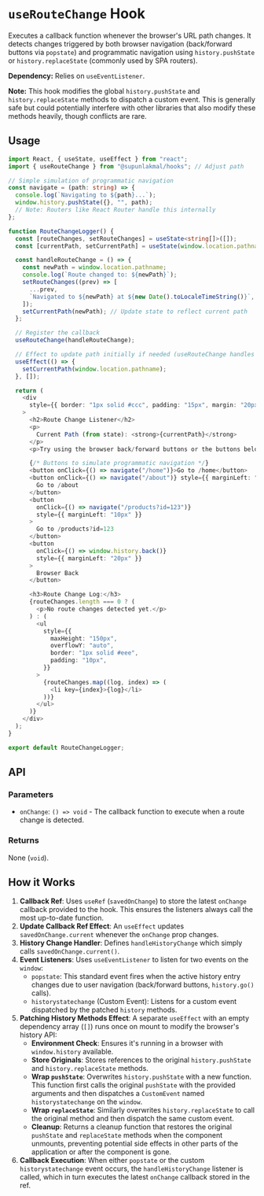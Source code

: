 # `useRouteChange` Hook

Executes a callback function whenever the browser's URL path changes. It detects changes triggered by both browser navigation (back/forward buttons via `popstate`) and programmatic navigation using `history.pushState` or `history.replaceState` (commonly used by SPA routers).

**Dependency:** Relies on `useEventListener`.

**Note:** This hook modifies the global `history.pushState` and `history.replaceState` methods to dispatch a custom event. This is generally safe but could potentially interfere with other libraries that also modify these methods heavily, though conflicts are rare.

## Usage

```typescript
import React, { useState, useEffect } from "react";
import { useRouteChange } from "@supunlakmal/hooks"; // Adjust path

// Simple simulation of programmatic navigation
const navigate = (path: string) => {
  console.log(`Navigating to ${path}...`);
  window.history.pushState({}, "", path);
  // Note: Routers like React Router handle this internally
};

function RouteChangeLogger() {
  const [routeChanges, setRouteChanges] = useState<string[]>([]);
  const [currentPath, setCurrentPath] = useState(window.location.pathname);

  const handleRouteChange = () => {
    const newPath = window.location.pathname;
    console.log(`Route changed to: ${newPath}`);
    setRouteChanges((prev) => [
      ...prev,
      `Navigated to ${newPath} at ${new Date().toLocaleTimeString()}`,
    ]);
    setCurrentPath(newPath); // Update state to reflect current path
  };

  // Register the callback
  useRouteChange(handleRouteChange);

  // Effect to update path initially if needed (useRouteChange handles subsequent changes)
  useEffect(() => {
    setCurrentPath(window.location.pathname);
  }, []);

  return (
    <div
      style={{ border: "1px solid #ccc", padding: "15px", margin: "20px 0" }}
    >
      <h2>Route Change Listener</h2>
      <p>
        Current Path (from state): <strong>{currentPath}</strong>
      </p>
      <p>Try using the browser back/forward buttons or the buttons below.</p>

      {/* Buttons to simulate programmatic navigation */}
      <button onClick={() => navigate("/home")}>Go to /home</button>
      <button onClick={() => navigate("/about")} style={{ marginLeft: "10px" }}>
        Go to /about
      </button>
      <button
        onClick={() => navigate("/products?id=123")}
        style={{ marginLeft: "10px" }}
      >
        Go to /products?id=123
      </button>
      <button
        onClick={() => window.history.back()}
        style={{ marginLeft: "20px" }}
      >
        Browser Back
      </button>

      <h3>Route Change Log:</h3>
      {routeChanges.length === 0 ? (
        <p>No route changes detected yet.</p>
      ) : (
        <ul
          style={{
            maxHeight: "150px",
            overflowY: "auto",
            border: "1px solid #eee",
            padding: "10px",
          }}
        >
          {routeChanges.map((log, index) => (
            <li key={index}>{log}</li>
          ))}
        </ul>
      )}
    </div>
  );
}

export default RouteChangeLogger;
```

## API

### Parameters

- `onChange`: `() => void` - The callback function to execute when a route change is detected.

### Returns

None (`void`).

## How it Works

1.  **Callback Ref**: Uses `useRef` (`savedOnChange`) to store the latest `onChange` callback provided to the hook. This ensures the listeners always call the most up-to-date function.
2.  **Update Callback Ref Effect**: An `useEffect` updates `savedOnChange.current` whenever the `onChange` prop changes.
3.  **History Change Handler**: Defines `handleHistoryChange` which simply calls `savedOnChange.current()`.
4.  **Event Listeners**: Uses `useEventListener` to listen for two events on the `window`:
    - `popstate`: This standard event fires when the active history entry changes due to user navigation (back/forward buttons, `history.go()` calls).
    - `historystatechange` (Custom Event): Listens for a custom event dispatched by the patched `history` methods.
5.  **Patching History Methods Effect**: A separate `useEffect` with an empty dependency array (`[]`) runs once on mount to modify the browser's history API:
    - **Environment Check**: Ensures it's running in a browser with `window.history` available.
    - **Store Originals**: Stores references to the original `history.pushState` and `history.replaceState` methods.
    - **Wrap `pushState`**: Overwrites `history.pushState` with a new function. This function first calls the original `pushState` with the provided arguments and then dispatches a `CustomEvent` named `historystatechange` on the `window`.
    - **Wrap `replaceState`**: Similarly overwrites `history.replaceState` to call the original method and then dispatch the same custom event.
    - **Cleanup**: Returns a cleanup function that restores the original `pushState` and `replaceState` methods when the component unmounts, preventing potential side effects in other parts of the application or after the component is gone.
6.  **Callback Execution**: When either `popstate` or the custom `historystatechange` event occurs, the `handleHistoryChange` listener is called, which in turn executes the latest `onChange` callback stored in the ref.
